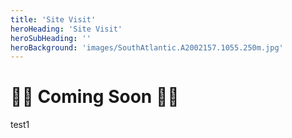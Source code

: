 ```yaml
---
title: 'Site Visit'
heroHeading: 'Site Visit'
heroSubHeading: ''
heroBackground: 'images/SouthAtlantic.A2002157.1055.250m.jpg'
---
```


# 🚧🚧 Coming Soon 🚧🚧
test1
